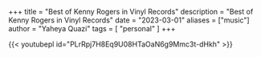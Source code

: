 +++
title = "Best of Kenny Rogers in Vinyl Records"
description = "Best of Kenny Rogers in Vinyl Records"
date = "2023-03-01"
aliases = ["music"]
author = "Yaheya Quazi"
tags = [
"personal"
]
+++

{{< youtubepl id="PLrRpj7H8Eq9U08HTaOaN6g9Mmc3t-dHkh" >}}